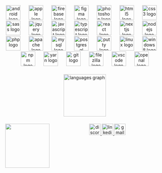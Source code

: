 <div align="center">
  <img src="https://cdn.simpleicons.org/android/3DDC84" height="46" alt="android logo"  />
  <img width="18" />
  <img src="https://cdn.simpleicons.org/apple/000000" height="46" alt="apple logo"  />
  <img width="18" />
  <img src="https://cdn.simpleicons.org/firebase/FFCA28" height="46" alt="firebase logo"  />
  <img width="18" />
  <img src="https://cdn.simpleicons.org/figma/F24E1E" height="46" alt="figma logo"  />
  <img width="18" />
  <img src="https://cdn.simpleicons.org/adobephotoshop/31A8FF" height="46" alt="photoshop logo"  />
  <img width="18" />
  <img src="https://cdn.simpleicons.org/html5/E34F26" height="46" alt="html5 logo"  />
  <img width="18" />
  <img src="https://cdn.simpleicons.org/css3/1572B6" height="46" alt="css3 logo"  />
  <img width="18" />
  <img src="https://cdn.simpleicons.org/sass/CC6699" height="46" alt="sass logo"  />
  <img width="18" />
  <img src="https://cdn.simpleicons.org/jquery/0769AD" height="46" alt="jquery logo"  />
  <img width="18" />
  <img src="https://cdn.simpleicons.org/javascript/F7DF1E" height="46" alt="javascript logo"  />
  <img width="18" />
  <img src="https://cdn.simpleicons.org/typescript/3178C6" height="46" alt="typescript logo"  />
  <img width="18" />
  <img src="https://cdn.simpleicons.org/react/61DAFB" height="46" alt="react logo"  />
  <img width="18" />
  <img src="https://cdn.simpleicons.org/nextdotjs/000000" height="46" alt="nextjs logo"  />
  <img width="18" />
  <img src="https://cdn.simpleicons.org/nodedotjs/339933" height="46" alt="nodejs logo"  />
  <img width="18" />
  <img src="https://cdn.simpleicons.org/php/777BB4" height="46" alt="php logo"  />
  <img width="18" />
  <img src="https://cdn.simpleicons.org/apache/D22128" height="46" alt="apache logo"  />
  <img width="18" />
  <img src="https://cdn.simpleicons.org/mysql/4479A1" height="46" alt="mysql logo"  />
  <img width="18" />
  <img src="https://cdn.simpleicons.org/postgresql/4169E1" height="46" alt="postgresql logo"  />
  <img width="18" />
  <img src="https://cdn.jsdelivr.net/gh/devicons/devicon/icons/putty/putty-original.svg" height="46" alt="putty logo"  />
  <img width="18" />
  <img src="https://cdn.simpleicons.org/linux/FCC624" height="46" alt="linux logo"  />
  <img width="18" />
  <img src="https://cdn.simpleicons.org/windows/0078D6" height="46" alt="windows8 logo"  />
  <img width="18" />
  <img src="https://cdn.simpleicons.org/npm/CB3837" height="46" alt="npm logo"  />
  <img width="18" />
  <img src="https://cdn.simpleicons.org/yarn/2C8EBB" height="46" alt="yarn logo"  />
  <img width="18" />
  <img src="https://skillicons.dev/icons?i=git" height="46" alt="git logo"  />
  <img width="18" />
  <img src="https://cdn.jsdelivr.net/gh/devicons/devicon/icons/filezilla/filezilla-plain.svg" height="46" alt="filezilla logo"  />
  <img width="18" />
  <img src="https://cdn.simpleicons.org/visualstudiocode/007ACC" height="46" alt="vscode logo"  />
  <img width="18" />
  <img src="https://cdn.jsdelivr.net/gh/devicons/devicon/icons/openal/openal-original.svg" height="46" alt="openal logo"  />
</div>

###

<div align="center">
  <img src="https://github-readme-stats.vercel.app/api/top-langs?username=Guzzera&locale=en&hide_title=true&layout=compact&card_width=320&langs_count=12&theme=github_dark&hide_border=true" height="134" alt="languages graph"  />
</div>

###

<img align="left" height="140" src="https://camo.githubusercontent.com/8052ead9a69342705e5f4a7d1906e8efc8769cd96b37ac3033d05940d4f1d38c/68747470733a2f2f632e74656e6f722e636f6d2f69746a46657356385f525541414141692f736f756c6a612d626f792d706570652e676966"  />

###

<div align="center">
  <a href="https://discord.com/channels/@Guzzera#54612Fchannels%2F%40Guzzera" target="_blank">
    <img src="https://img.shields.io/static/v1?message=Discord&logo=discord&label=&color=7289DA&logoColor=white&labelColor=&style=for-the-badge" height="36" alt="discord logo"  />
  </a>
  <a href="https://www.linkedin.com/in/gusreis/" target="_blank">
    <img src="https://img.shields.io/static/v1?message=LinkedIn&logo=linkedin&label=&color=0077B5&logoColor=white&labelColor=&style=for-the-badge" height="36" alt="linkedin logo"  />
  </a>
  <a href="mailto:guzzeradeveloper@gmail.com" target="_blank">
    <img src="https://img.shields.io/static/v1?message=Gmail&logo=gmail&label=&color=D14836&logoColor=white&labelColor=&style=for-the-badge" height="36" alt="gmail logo"  />
  </a>
</div>

###
